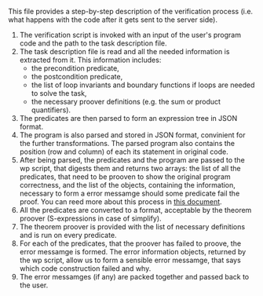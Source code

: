This file provides a step-by-step description of the verification process
(i.e. what happens with the code after it gets sent to the server side).

1. The verification script is invoked with an input of the user's program
   code and the path to the task description file.
2. The task description file is read and all the needed information is
   extracted from it. This information includes:
   - the precondition predicate,
   - the postcondition predicate,
   - the list of loop invariants and boundary functions if loops are needed
     to solve the task,
   - the necessary proover definitions (e.g. the sum or product quantifiers).
3. The predicates are then parsed to form an expression tree in JSON format.
4. The program is also parsed and stored in JSON format, convinient for the
   further transformations. The parsed program also contains the position
   (row and column) of each its statement in original code.
5. After being parsed, the predicates and the program are passed to the wp
   script, that digests them and returns two arrays: the list of all the
   predicates, that need to be prooven to show the original program
   correctness, and the list of the objects, containing the information,
   necessary to form a error messamge should some predicate fail the proof.
   You can reed more about this process in [this document](wp.md).
6. All the predicates are converted to a format, acceptable by the theorem
   proover (S-expressions in case of simplify).
7. The theorem proover is provided with the list of necessary definitions
   and is run on every predicate.
8. For each of the predicates, that the proover has failed to proove,
   the error messamge is formed. The error information objects, returned
   by the wp script, allow us to form a sensible error messamge, that
   says which code construction failed and why.
9. The error messamges (if any) are packed together and passed back to
   the user.
